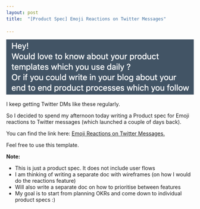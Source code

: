 ```yaml
---
layout: post
title:  "[Product Spec] Emoji Reactions on Twitter Messages"

---
```


![Product Spec request](/assets/img/request_product_spec.png)

I keep getting Twitter DMs like these regularly.

So I decided to spend my afternoon today writing a Product spec for Emoji reactions to Twitter messages (which launched a couple of days back).

You can find the link here: [Emoji Reactions on Twitter Messages.](https://docs.google.com/document/d/1sUX-sm5qZ474PCQQUpvdi3lvvmWPluqHOyfXz3xKL2M/edit)

Feel free to use this template.

**Note:**

+ This is just a product spec. It does not include user flows
+ I am thinking of writing a separate doc with wireframes (on how I would do the reactions feature)
+ Will also write a separate doc on how to prioritise between features
+ My goal is to start from planning OKRs and come down to individual product specs :)
